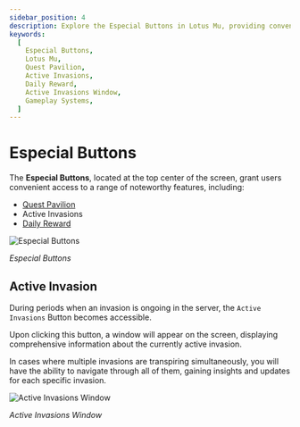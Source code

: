 ```yaml
---
sidebar_position: 4
description: Explore the Especial Buttons in Lotus Mu, providing convenient access to Quest Pavilion, Active Invasions, and Daily Rewards. Learn about the Active Invasions feature and how to navigate through ongoing server invasions.
keywords:
  [
    Especial Buttons,
    Lotus Mu,
    Quest Pavilion,
    Active Invasions,
    Daily Reward,
    Active Invasions Window,
    Gameplay Systems,
  ]
---
```


# Especial Buttons

The **Especial Buttons**, located at the top center of the screen, grant users convenient access to a range of noteworthy features, including:

- [Quest Pavilion](/gameplay-systems/quest-pavilion)
- Active Invasions
- [Daily Reward](/gameplay-systems/daily-reward)

![Especial Buttons](/img/client-features/buttons.jpg)

_Especial Buttons_

## Active Invasion

During periods when an invasion is ongoing in the server, the `Active Invasions` Button becomes accessible.

Upon clicking this button, a window will appear on the screen, displaying comprehensive information about the currently active invasion.

In cases where multiple invasions are transpiring simultaneously, you will have the ability to navigate through all of them, gaining insights and updates for each specific invasion.

![Active Invasions Window](/img/client-features/active-invasions.jpg)

_Active Invasions Window_
